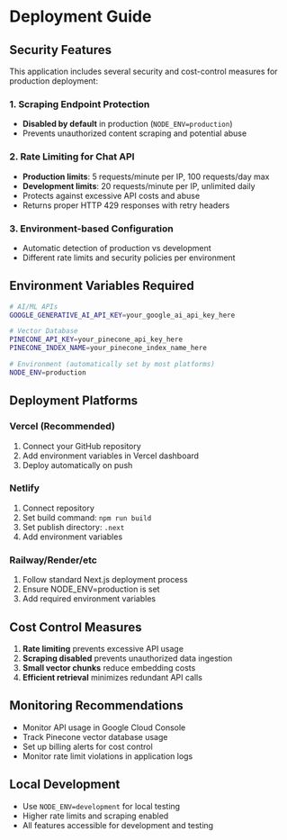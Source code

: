 # Deployment Guide

## Security Features

This application includes several security and cost-control measures for production deployment:

### 1. Scraping Endpoint Protection
- **Disabled by default** in production (`NODE_ENV=production`)
- Prevents unauthorized content scraping and potential abuse

### 2. Rate Limiting for Chat API
- **Production limits**: 5 requests/minute per IP, 100 requests/day max
- **Development limits**: 20 requests/minute per IP, unlimited daily
- Protects against excessive API costs and abuse
- Returns proper HTTP 429 responses with retry headers

### 3. Environment-based Configuration
- Automatic detection of production vs development
- Different rate limits and security policies per environment

## Environment Variables Required

```bash
# AI/ML APIs  
GOOGLE_GENERATIVE_AI_API_KEY=your_google_ai_api_key_here

# Vector Database
PINECONE_API_KEY=your_pinecone_api_key_here
PINECONE_INDEX_NAME=your_pinecone_index_name_here

# Environment (automatically set by most platforms)
NODE_ENV=production
```

## Deployment Platforms

### Vercel (Recommended)
1. Connect your GitHub repository
2. Add environment variables in Vercel dashboard
3. Deploy automatically on push

### Netlify
1. Connect repository  
2. Set build command: `npm run build`
3. Set publish directory: `.next`
4. Add environment variables

### Railway/Render/etc
1. Follow standard Next.js deployment process
2. Ensure NODE_ENV=production is set
3. Add required environment variables

## Cost Control Measures

1. **Rate limiting** prevents excessive API usage
2. **Scraping disabled** prevents unauthorized data ingestion
3. **Small vector chunks** reduce embedding costs
4. **Efficient retrieval** minimizes redundant API calls

## Monitoring Recommendations

- Monitor API usage in Google Cloud Console
- Track Pinecone vector database usage  
- Set up billing alerts for cost control
- Monitor rate limit violations in application logs

## Local Development

- Use `NODE_ENV=development` for local testing
- Higher rate limits and scraping enabled
- All features accessible for development and testing